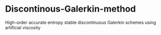 # Discontinous-Galerkin-method
High-order accurate entropy stable discontinuous Galerkin schemes using artificial viscosity
